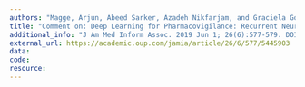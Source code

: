 ```yaml
---
authors: "Magge, Arjun, Abeed Sarker, Azadeh Nikfarjam, and Graciela Gonzalez-Hernandez"
title: "Comment on: Deep Learning for Pharmacovigilance: Recurrent Neural Network Architectures for Labeling Adverse Drug Reactions in Twitter Posts."
additional_info: "J Am Med Inform Assoc. 2019 Jun 1; 26(6):577-579. DOI: 10.1093/jamia/ocz013. PMID: 31087070; PMCID: PMC6515520."
external_url: https://academic.oup.com/jamia/article/26/6/577/5445903
data:
code:
resource:
---
```

